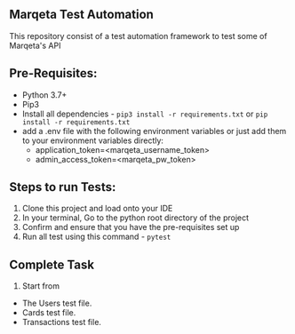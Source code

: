 ## Marqeta Test Automation

This repository consist of a test automation framework to test some of Marqeta's API

## Pre-Requisites:
* Python 3.7+
* Pip3
* Install all dependencies - `pip3 install -r requirements.txt` or `pip install -r requirements.txt`
* add a .env file with the following environment variables or just add them to your environment variables directly:
    * application_token=<marqeta_username_token>
    * admin_access_token=<marqeta_pw_token>
## Steps to run Tests:
1. Clone this project and load onto your IDE
2. In your terminal, Go to the python root directory of the project
3. Confirm and ensure that you have the pre-requisites set up
4. Run all test using this command - `pytest`
## Complete Task
1. Start from 
  - The Users test file.
  - Cards test file.
  - Transactions test file.